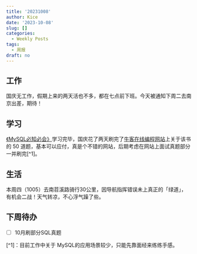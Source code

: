 ```yaml
---
title: '20231008'
author: Kice
date: '2023-10-08'
slug: []
categories:
  - Weekly Posts
tags:
  - 周报
draft: no
---
```


## 工作

国庆无工作，假期上来的两天活也不多，都在七点前下班。今天被通知下周二去南京出差，期待！

## 学习

[《MySQL必知必会》](https://forta.com/books/0672327120/)学习完毕，国庆花了两天刷完了[牛客在线编程网站](https://www.nowcoder.com/exam/oj?page=1&tab=SQL%E7%AF%87&topicId=268)上关于该书的 50 道题，基本可以应付，真是个不错的网站，后期考虑在网站上面试真题部分一并刷完[^1]。

## 生活

本周四（1005）去南苕溪路骑行30公里，因导航指挥错误未上真正的「绿道」，有机会二战！天气转凉，不心浮气躁了些。


## 下周待办

- [ ] 10月刷部分SQL真题


[^1]：目前工作中关于 MySQL的应用场景较少，只能先靠面经来练练手感。

